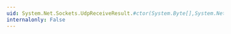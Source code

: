 ```yaml
---
uid: System.Net.Sockets.UdpReceiveResult.#ctor(System.Byte[],System.Net.IPEndPoint)
internalonly: False
---
```

